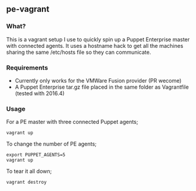 ## pe-vagrant

### What?

This is a vagrant setup I use to quickly spin up a Puppet Enterprise master with connected agents.  It uses a hostname hack to get all the machines sharing the same /etc/hosts file so they can communicate.

### Requirements

* Currently only works for the VMWare Fusion provider (PR wecome)
* A Puppet Enterprise tar.gz file placed in the same folder as Vagrantfile (tested with 2016.4)

### Usage

For a PE master with three connected Puppet agents;

```
vagrant up
```

To change the number of PE agents;

```
export PUPPET_AGENTS=5
vagrant up
```

To tear it all down;
```
vagrant destroy
```



